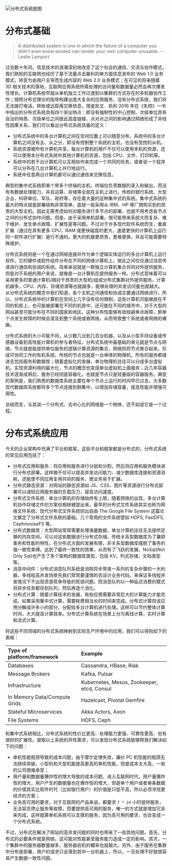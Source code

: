 ![分布式系统题图](https://i.postimg.cc/2SVpd63d/image.png)

# 分布式基础

> A distributed system is one in which the failure of a computer you didn’t even know existed can render your own computer unusable.
> -- Leslie Lamport

过去数十年间，信息技术的浪潮深刻地改变了这个社会的通信、交流与协作模式，我们熟知的互联网也经历了基于流量点击赢利的单方面信息发布的 Web 1.0 业务模式，转变为由用户主导而生成内容的 Web 2.0 业务模式；在可见的将来随着 3D 相关技术的落地，互联网应用系统所需处理的访问量和数据量必然会再次爆发性增长。计算机系统早就从单机独立工作过渡到以集群的方式存在的多机器协作工作；按照分布式理论的指导构建出庞大复杂的应用服务，没有分布式系统，我们将无法拨打电话，转账或远距离交换信息。借鉴凯文．凯利 2016 年在《失控》一书中指出的分布式系统具有四个突出特点：即没有强制性的中心控制、次级单位具有自治的特质、次级单位之间彼此高度链接、点对点之间的影响通过网络形成了非线性因果关系，我们可以看出分布式系统具备的定义：

- 分布式系统中的多台计算机之间在空间位置上可以随意分布，系统中的多台计算机之间没有主、从之分，即没有控制整个系统的主机，也没有受控的从机。
- 系统资源被所有计算机共享。每台计算机的用户不仅可以使用本机的资源，还可以使用本分布式系统中其他计算机的资源，包括 CPU、文件、打印机等。
- 系统中的若干台计算机可以互相协作来完成一个共同的任务，或者说一个程序可以分布在几台计算机上并行地运行。
- 系统中任意两台计算机都可以通过通信来交换信息。

典型的集中式系统即某个带多个终端的主机，终端仅负责数据的录入和输出，而没有有数据处理能力，并且运算、存储等全部在主机上进行。传统的银行系统、大型企业、科研单位、军队、政府等，存在着大量的这种集中式的系统。集中式系统的最大的特点就是部署结构非常简单，底层一般采用从 IBM、HP 等厂商购买到的昂贵的大型主机。因此无需考虑如何对服务进行多节点的部署，也就不用考虑各节点之间的分布式协作问题。但是，由于采用单机部署。很可能带来系统大而复杂、难于维护、发生单点故障、扩展性差等问题。不过对于许多现代软件系统而言，垂直扩展（通过在具有更多 CPU，RAM 或更快磁盘的更大，速度更快的计算机上运行同一软件进行扩展）是行不通的。更大的机器更昂贵，更难更换，并且可能需要特殊维护。

分布式系统则是一个在通过网络连接并作为单个逻辑实体运行的多台计算机上运行软件，它的硬件或软件组件分布在不同的网络计算机上，彼此之间仅仅通过消息传递进行通信和协调的系统。简单来说就是一群独立计算机集合共同对外提供服务，但是对于系统的用户来说，就像是一台计算机在提供服务一样。分布式意味着可以采用更多的普通计算机(相对于昂贵的大型机)组成分布式集群对外提供服务。计算机越多，CPU、内存、存储资源等也就越多，能够处理的并发访问量也就越大。从分布式系统的概念中我们知道，各个主机之间通信和协调主要通过网络进行，所以，分布式系统中的计算机在空间上几乎没有任何限制，这些计算机可能被放在不同的机柜上，也可能被部署在不同的机房中，还可能在不同的城市中，对于大型的网站甚至可能分布在不同的国家和地区。这种分布性能够有效规避单点故障，即单个点发生故障的时候会波及到整个系统或者网络，从而导致整个系统或者网络的瘫痪。

分布式系统的大小可能不同，从少数几台到几百台机器，以及从小型手持设备或传感器设备到高性能计算机的参与者特征。分布式系统中最基础的单元就是节点与网络，节点就是能提供单位服务的逻辑计算资源的集合，网络则将节点聚合起来，形成可协同工作的有机系统。传统的节点也就是一台单体的物理机，所有的服务都揉进去包括服务和数据库；随着虚拟化的发展，单台物理机往往可以分成多台虚拟机，实现资源利用的最大化，节点的概念也变成单台虚拟机上面服务；近几年容器技术逐渐成熟后，服务已经彻底容器化，也就是节点只是轻量级的容器服务。典型的案例是，我们熟悉的数据库系统主要在单个节点上运行的时间早已过去，大多数现代数据库系统都将多个节点连接到群集中，以增加存储容量，提高性能并增强可用性。

总结而言，与其说一个分布式、去中心化的网络是一个物体，还不如说它是一个过程。

# 分布式系统应用

今天的企业架构中充满了平台和框架，这些平台和框架都是分布式的，分布式系统的常见应用包括了：

- 分布式应用和服务：将应用和服务进行分层和分割，然后将应用和服务模块进行分布式部署。这样做不仅可以提高并发访问能力、减少数据库连接和资源消耗，还能使不同应用复用共同的服务，使业务易于扩展。
- 分布式静态资源：对网站的静态资源如 JS、CSS、图片等资源进行分布式部署可以减轻应用服务器的负载压力，提高访问速度。
- 分布式文件系统：单台计算机的存储始终有上限，随着网络的出现，多台计算机协作存储文件的方案也相继被提出来。最早的分布式文件系统其实也称为网络文件系统，现代分布式文件系统则出自由 The Google File System 这篇论文奠定了分布式文件系统的基础。几个常用的文件系统譬如 HDFS, FastDFS, CephmooseFS 等。
- 分布式数据库：大型网站常常需要处理海量数据，单台计算机往往无法提供足够的内存空间，可以对这些数据进行分布式存储。传统关系型数据库为了兼顾事务和性能的特性，在分布式方面的发展有限，非关系型数据库摆脱了事务的强一致性束缚，达到了最终一致性的效果，从而有了飞跃的发展，NoSql(Not Only Sql)也产生了多个架构的数据库类型，包括 KV，列式存储，文档类型等。
- 消息中间件：分布式消息队列系统是消除异步带来一系列的复杂步骤的一大利器，多线程高并发场景先我们常常要谨慎的去设计业务代码，来保证多线程并发情况下不出现资源竞争导致的死锁问题。而消息队列以一种延迟消费的模式将异步任务都存到队列，然后再逐个消化。
- 分布式计算：随着计算技术的发展，有些应用需要非常巨大的计算能力才能完成，如果采用集中式计算，需要耗费相当长的时间来完成。分布式计算将该应用分解成许多小的部分，分配给多台计算机进行处理。这样可以节约整体计算时间，大大提高计算效率。分布式计算系统在场景上分为离线计算，实时计算和流式计算。

将这些不同领域的分布式系统映射到实际生产环境中的应用，我们可以得到如下的表格：

| Type of platform/framework   | Example                                    |
| :--------------------------- | :----------------------------------------- |
| Databases                    | Cassandra, HBase, Riak                     |
| Message Brokers              | Kafka, Pulsar                              |
| Infrastructure               | Kubernetes, Mesos, Zookeeper, etcd, Consul |
| In Memory Data/Compute Grids | Hazelcast, Pivotal Gemfire                 |
| Stateful Microservices       | Akka Actors, Axon                          |
| File Systems                 | HDFS, Ceph                                 |

和集中式系统相比，分布式系统的性价比更高、处理能力更强、可靠性更高、也有很好的扩展性。提取以上系统的共性需求，可以发现分布式系统能够帮我们解决如下的问题：

- 单机性能瓶颈导致的成本问题，由于摩尔定律失效，廉价 PC 机性能的瓶颈无法继续突破，小型机和大型机能提高更高的单机性能，但是成本太大高，一般的公司很难承受；
- 用户量和数据量爆炸性的增大导致的成本问题，进入互联网时代，用户量爆炸性的增大，用户产生的数据量也在爆炸性的增大，但是单个用户或者单条数据的价值其实比软件时代（比如银行用户）的价值是只低不高，所以必须寻找更经济的方案；
- 业务高可用的要求，对于互联网的产品来说，都要求 `7 * 24` 小时提供服务，无法容忍停止服务等故障，而要提供高可用的服务，唯一的方式就是增加冗余来完成，这样就算单机系统可以支撑的服务，因为高可用的要求，也会变成一个分布式系统。

不过，分布式在解决了网站的高并发问题的同时也带来了一些其他问题。首先，分布式的必要条件就是网络，这可能对性能甚至服务能力造成一定的影响。其次，一个集群中的服务器数量越多，服务器宕机的概率也就越大。另外，由于服务在集群中分布是部署，用户的请求只会落到其中一台机器上，所以，一旦处理不好就很容易产生数据一致性问题。
